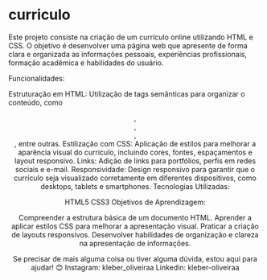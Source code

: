 # curriculo
Este projeto consiste na criação de um currículo online utilizando HTML e CSS. O objetivo é desenvolver uma página web que apresente de forma clara e organizada as informações pessoais, experiências profissionais, formação acadêmica e habilidades do usuário.

Funcionalidades:

Estruturação em HTML: Utilização de tags semânticas para organizar o conteúdo, como <header>, <section>, <article>, <footer>, entre outras.
Estilização com CSS: Aplicação de estilos para melhorar a aparência visual do currículo, incluindo cores, fontes, espaçamentos e layout responsivo.
Links: Adição de links para portfólios, perfis em redes sociais e e-mail.
Responsividade: Design responsivo para garantir que o currículo seja visualizado corretamente em diferentes dispositivos, como desktops, tablets e smartphones.
Tecnologias Utilizadas:

HTML5
CSS3
Objetivos de Aprendizagem:

Compreender a estrutura básica de um documento HTML.
Aprender a aplicar estilos CSS para melhorar a apresentação visual.
Praticar a criação de layouts responsivos.
Desenvolver habilidades de organização e clareza na apresentação de informações.


Se precisar de mais alguma coisa ou tiver alguma dúvida, estou aqui para ajudar! 😊
Instagram: kleber_oliveiraa
Linkedin: kleber-oliveiraa

